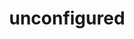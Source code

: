 ---
layout: landing_page
sidebar: qq_cli_command_reference_sidebar
summary: Listing of commands for unconfigured
title: unconfigured
zendesk_source: qq CLI Command Guide

---
